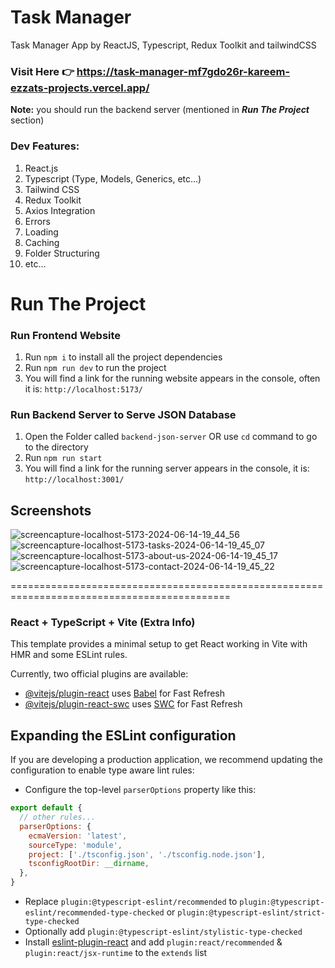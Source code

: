 # Task Manager
Task Manager App by ReactJS, Typescript, Redux Toolkit and tailwindCSS

### Visit Here 👉 https://task-manager-mf7gdo26r-kareem-ezzats-projects.vercel.app/
**Note:** you should run the backend server (mentioned in **_Run The Project_** section)

### Dev Features:
1. React.js
2. Typescript (Type, Models, Generics, etc...)
3. Tailwind CSS
4. Redux Toolkit
7. Axios Integration
8. Errors
9. Loading
10. Caching
12. Folder Structuring
13. etc...

# Run The Project
### Run Frontend Website
1. Run `npm i` to install all the project dependencies
2. Run `npm run dev` to run the project
3. You will find a link for the running website appears in the console, often it is: `http://localhost:5173/`

### Run Backend Server to Serve JSON Database
1. Open the Folder called `backend-json-server` OR use `cd` command to go to the directory
2. Run `npm run start`
3. You will find a link for the running server appears in the console, it is: `http://localhost:3001/`

## Screenshots
![screencapture-localhost-5173-2024-06-14-19_44_56](https://github.com/KareemE125/task-manager/assets/61433385/538fcb38-1982-420a-ba61-adb2fb45ce88)
![screencapture-localhost-5173-tasks-2024-06-14-19_45_07](https://github.com/KareemE125/task-manager/assets/61433385/cbc63da2-a947-41a3-97b5-871a41d77fae)
![screencapture-localhost-5173-about-us-2024-06-14-19_45_17](https://github.com/KareemE125/task-manager/assets/61433385/301078de-a90a-4282-97f3-99d3b515bd7f)
![screencapture-localhost-5173-contact-2024-06-14-19_45_22](https://github.com/KareemE125/task-manager/assets/61433385/797eb157-580f-4b5f-a728-685f53187c3f)


============================================================================================

### React + TypeScript + Vite (Extra Info)

This template provides a minimal setup to get React working in Vite with HMR and some ESLint rules.

Currently, two official plugins are available:

- [@vitejs/plugin-react](https://github.com/vitejs/vite-plugin-react/blob/main/packages/plugin-react/README.md) uses [Babel](https://babeljs.io/) for Fast Refresh
- [@vitejs/plugin-react-swc](https://github.com/vitejs/vite-plugin-react-swc) uses [SWC](https://swc.rs/) for Fast Refresh

## Expanding the ESLint configuration

If you are developing a production application, we recommend updating the configuration to enable type aware lint rules:

- Configure the top-level `parserOptions` property like this:

```js
export default {
  // other rules...
  parserOptions: {
    ecmaVersion: 'latest',
    sourceType: 'module',
    project: ['./tsconfig.json', './tsconfig.node.json'],
    tsconfigRootDir: __dirname,
  },
}
```

- Replace `plugin:@typescript-eslint/recommended` to `plugin:@typescript-eslint/recommended-type-checked` or `plugin:@typescript-eslint/strict-type-checked`
- Optionally add `plugin:@typescript-eslint/stylistic-type-checked`
- Install [eslint-plugin-react](https://github.com/jsx-eslint/eslint-plugin-react) and add `plugin:react/recommended` & `plugin:react/jsx-runtime` to the `extends` list
